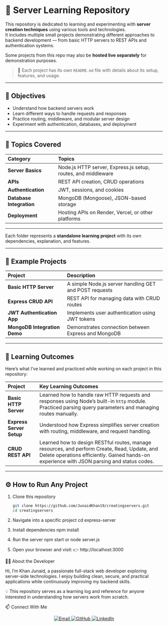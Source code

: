 # 🧠 Server Learning Repository

This repository is dedicated to learning and experimenting with **server creation techniques** using various tools and technologies.  
It includes multiple small projects demonstrating different approaches to backend development — from basic HTTP servers to REST APIs and authentication systems.

Some projects from this repo may also be **hosted live separately** for demonstration purposes.  

> 📘 Each project has its own `README.md` file with details about its setup, features, and usage.

---

## 🚀 Objectives

- Understand how backend servers work  
- Learn different ways to handle requests and responses  
- Practice routing, middleware, and modular server design  
- Experiment with authentication, databases, and deployment  

---

## 🧩 Topics Covered

| Category | Topics |
|:----------|:--------|
| **Server Basics** | Node.js HTTP server, Express.js setup, routes, and middleware |
| **APIs** | REST API creation, CRUD operations |
| **Authentication** | JWT, sessions, and cookies |
| **Database Integration** | MongoDB (Mongoose), JSON-based storage |
| **Deployment** | Hosting APIs on Render, Vercel, or other platforms |

---


Each folder represents a **standalone learning project** with its own dependencies, explanation, and features.

---

## 🧪 Example Projects

| Project | Description |
|:---------|:-------------|
| **Basic HTTP Server** | A simple Node.js server handling GET and POST requests |
| **Express CRUD API** | REST API for managing data with CRUD routes |
| **JWT Authentication App** | Implements user authentication using JWT tokens |
| **MongoDB Integration Demo** | Demonstrates connection between Express and MongoDB |

---

## 🧠 Learning Outcomes

Here’s what I’ve learned and practiced while working on each project in this repository:

| Project | Key Learning Outcomes |
|:----------|:----------------------|
| **Basic HTTP Server** | Learned how to handle raw HTTP requests and responses using Node’s built-in `http` module. Practiced parsing query parameters and managing routes manually. |
| **Express Server Setup** | Understood how Express simplifies server creation with routing, middleware, and request handling. |
| **CRUD REST API** | Learned how to design RESTful routes, manage resources, and perform Create, Read, Update, and Delete operations efficiently. Gained hands-on experience with JSON parsing and status codes.  |

---

## ⚙️ How to Run Any Project

1. Clone this repository  
   ```bash
   git clone https://github.com/JunaidKhan19/creatingservers.git
   cd creatingservers

2. Navigate into a specific project
cd express-server

3. Install dependencies
npm install

4. Run the server
npm start
or
node server.js

5. Open your browser and visit:
👉 http://localhost:3000


🧑‍💻 About the Developer

Hi, I’m Khan Junaid, a passionate full-stack web developer exploring server-side technologies.
I enjoy building clean, secure, and practical applications while continuously improving my backend skills.

💡 This repository serves as a learning log and reference for anyone interested in understanding how servers work from scratch.

📫 Connect With Me
<p align="center"> 
  <a href="mailto:khanjunaid1719@gmail.com" target="_blank"> <img src="https://img.shields.io/badge/Email-D14836?style=for-the-badge&logo=gmail&logoColor=white" alt="Email"/> </a> 
  <a href="https://github.com/JunaidKhan19" target="_blank"> <img src="https://img.shields.io/badge/GitHub-000000?style=for-the-badge&logo=github&logoColor=white" alt="GitHub"/> </a> 
  <a href="https://www.linkedin.com/in/junaidkhan1719/" target="_blank"> <img src="https://img.shields.io/badge/LinkedIn-0077B5?style=for-the-badge&logo=linkedin&logoColor=white" alt="LinkedIn"/> </a> 
</p>

